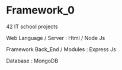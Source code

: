 # Framework_0

42 IT school projects

Web Language / Server : Html / Node Js

Framework Back_End / Modules : Express Js

Database : MongoDB

